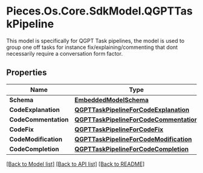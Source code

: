 # Pieces.Os.Core.SdkModel.QGPTTaskPipeline
This model is specifically for QGPT Task pipelines, the model is used to group one off tasks for instance fix/explaining/commenting that dont necessarily require a conversation form factor.

## Properties

Name | Type | Description | Notes
------------ | ------------- | ------------- | -------------
**Schema** | [**EmbeddedModelSchema**](EmbeddedModelSchema.md) |  | [optional] 
**CodeExplanation** | [**QGPTTaskPipelineForCodeExplanation**](QGPTTaskPipelineForCodeExplanation.md) |  | [optional] 
**CodeCommentation** | [**QGPTTaskPipelineForCodeCommentation**](QGPTTaskPipelineForCodeCommentation.md) |  | [optional] 
**CodeFix** | [**QGPTTaskPipelineForCodeFix**](QGPTTaskPipelineForCodeFix.md) |  | [optional] 
**CodeModification** | [**QGPTTaskPipelineForCodeModification**](QGPTTaskPipelineForCodeModification.md) |  | [optional] 
**CodeCompletion** | [**QGPTTaskPipelineForCodeCompletion**](QGPTTaskPipelineForCodeCompletion.md) |  | [optional] 

[[Back to Model list]](../README.md#documentation-for-models) [[Back to API list]](../README.md#documentation-for-api-endpoints) [[Back to README]](../README.md)

